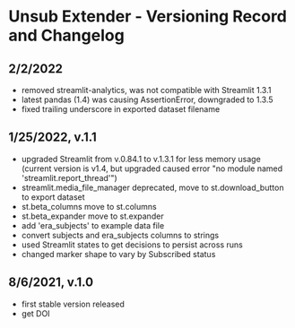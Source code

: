 # Unsub Extender - Versioning Record and Changelog

## 2/2/2022
- removed streamlit-analytics, was not compatible with Streamlit 1.3.1
- latest pandas (1.4) was causing AssertionError, downgraded to 1.3.5
- fixed trailing underscore in exported dataset filename

## 1/25/2022, v.1.1
- upgraded Streamlit from v.0.84.1 to v.1.3.1 for less memory usage (current version is v1.4, but upgraded caused error "no module named 'streamlit.report_thread'")
- streamlit.media_file_manager deprecated, move to st.download_button to export dataset
- st.beta_columns move to st.columns
- st.beta_expander move to st.expander
- add 'era_subjects' to example data file
- convert subjects and era_subjects columns to strings
- used Streamlit states to get decisions to persist across runs
- changed marker shape to vary by Subscribed status

## 8/6/2021, v.1.0
- first stable version released
- get DOI
